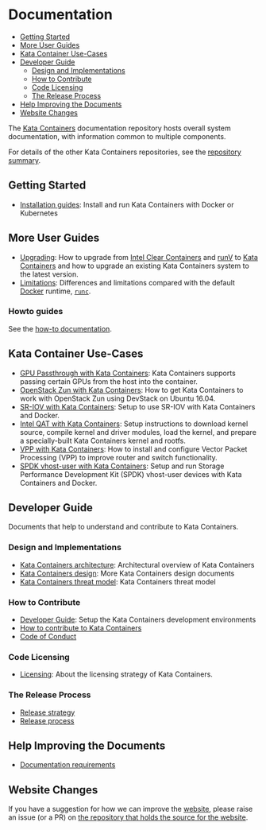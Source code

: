 # Documentation

* [Getting Started](#getting-started)
* [More User Guides](#more-user-guides)
* [Kata Container Use-Cases](#kata-container-use-cases)
* [Developer Guide](#developer-guide)
    * [Design and Implementations](#design-and-implementations)
    * [How to Contribute](#how-to-contribute)
    * [Code Licensing](#code-licensing)
    * [The Release Process](#the-release-process)
* [Help Improving the Documents](#help-improving-the-documents)
* [Website Changes](#website-changes)

The [Kata Containers](https://github.com/kata-containers)
documentation repository hosts overall system documentation, with information
common to multiple components.

For details of the other Kata Containers repositories, see the
[repository summary](https://github.com/kata-containers/kata-containers).

## Getting Started

* [Installation guides](./install/README.md):
Install and run Kata Containers with Docker or Kubernetes

## More User Guides

* [Upgrading](Upgrading.md): How to upgrade from [Intel Clear Containers](https://github.com/clearcontainers) and [runV](https://github.com/hyperhq/runv) to [Kata Containers](https://github.com/kata-containers) and how to upgrade an existing Kata Containers system to the latest version.
* [Limitations](Limitations.md): Differences and limitations compared with the default [Docker](https://www.docker.com/) runtime,
[`runc`](https://github.com/opencontainers/runc).

### Howto guides

See the [how-to documentation](how-to).

## Kata Container Use-Cases

* [GPU Passthrough with Kata Containers](./use-cases/GPU-passthrough-and-Kata.md): Kata Containers supports passing certain GPUs from the host into the container.
* [OpenStack Zun with Kata Containers](./use-cases/zun_kata.md): How to get Kata Containers to work with OpenStack Zun using DevStack on Ubuntu 16.04.
* [SR-IOV with Kata Containers](./use-cases/using-SRIOV-and-kata.md): Setup to use SR-IOV with Kata Containers and Docker.
* [Intel QAT with Kata Containers](./use-cases/using-Intel-QAT-and-kata.md): Setup instructions to download kernel source, compile kernel and driver modules, load the kernel, and prepare a specially-built Kata Containers kernel and rootfs.
* [VPP with Kata Containers](./use-cases/using-vpp-and-kata.md): How to install and configure Vector Packet Processing (VPP) to improve router and switch functionality.
* [SPDK vhost-user with Kata Containers](./use-cases/using-SPDK-vhostuser-and-kata.md): Setup and run Storage Performance Development Kit (SPDK) vhost-user devices with Kata Containers and Docker.

## Developer Guide

Documents that help to understand and contribute to Kata Containers.

### Design and Implementations

* [Kata Containers architecture](design/architecture.md): Architectural overview of Kata Containers
* [Kata Containers design](./design/README.md): More Kata Containers design documents
* [Kata Containers threat model](./design/threat-model/threat-model.md): Kata Containers threat model

### How to Contribute

* [Developer Guide](Developer-Guide.md): Setup the Kata Containers development environments
* [How to contribute to Kata Containers](https://github.com/kata-containers/community/blob/master/CONTRIBUTING.md)
* [Code of Conduct](CODE_OF_CONDUCT.md)

### Code Licensing

* [Licensing](Licensing-strategy.md): About the licensing strategy of Kata Containers.

### The Release Process

* [Release strategy](Stable-Branch-Strategy.md)
* [Release process](Release-Process.md)

## Help Improving the Documents

* [Documentation requirements](Documentation-Requirements.md)

## Website Changes

If you have a suggestion for how we can improve the
[website](https://katacontainers.io), please raise an issue (or a PR) on
[the repository that holds the source for the website](https://github.com/OpenStackweb/kata-netlify-refresh).


<!-- This is a comment -->